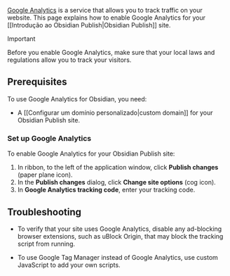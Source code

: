 [Google Analytics](https://analytics.google.com) is a service that allows you to track traffic on your website. This page explains how to enable Google Analytics for your [[Introdução ao Obsidian Publish|Obsidian Publish]] site.

> [!important]
> Before you enable Google Analytics, make sure that your local laws and regulations allow you to track your visitors.

## Prerequisites

To use Google Analytics for Obsidian, you need:

- A [[Configurar um domínio personalizado|custom domain]] for your Obsidian Publish site.

### Set up Google Analytics

To enable Google Analytics for your Obsidian Publish site:

1. In ribbon, to the left of the application window, click **Publish changes** (paper plane icon).
2. In the **Publish changes** dialog, click **Change site options** (cog icon).
3. In **Google Analytics tracking code**, enter your tracking code.

## Troubleshooting

- To verify that your site uses Google Analytics, disable any ad-blocking browser extensions, such as uBlock Origin, that may block the tracking script from running.

- To use Google Tag Manager instead of Google Analytics, use custom JavaScript to add your own scripts.
